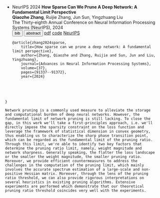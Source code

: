 <!-- -->
- <span class="badge">NeurIPS 2024</span> **How Sparse Can We Prune A Deep Network: A Fundamental Limit Perspective** <br>
  <span class="underline"><b>Qiaozhe Zhang</b></span>, Ruijie Zhang, Jun Sun, Yingzhuang Liu <br>
  The Thirty-eighth Annual Conference on Neural Information Processing Systems (NeurIPS), 2024 <br>
  <div class="newbadges" id="tabs" data-open="">
  <button class="newbadge green"  type="button" data-tab="bib">bib</button>
  <button class="newbadge orange" type="button" data-tab="abstract">abstract</button>
  <a class="newbadge blue" href="https://arxiv.org/pdf/2306.05857" target="_blank" rel="noopener">pdf</a>
  <a class="newbadge red"  href="https://github.com/QiaozheZhang/Global-One-shot-Pruning" target="_blank" rel="noopener">code</a>
  <a class="newbadge purple"  href="https://proceedings.neurips.cc/paper_files/paper/2024/hash/a627810151be4d13f907ac898ff7e948-Abstract-Conference.html" target="_blank" rel="noopener">NeurIPS</a>
  </div>
  <div id="bib" class="bibbox" markdown="1"><pre><code class="language-bibtex">@article{zhang2024sparse,
      title={How sparse can we prune a deep network: A fundamental limit perspective},
      author={Zhang, Qiaozhe and Zhang, Ruijie and Sun, Jun and Liu, Yingzhuang},
      journal={Advances in Neural Information Processing Systems},
      volume={37},
      pages={91337--91372},
      year={2024}
}</code></pre></div>
  <div id="abstract" class="bibbox" markdown="1"><pre><code class="language-bibtex">Network pruning is a commonly used measure to alleviate the storage and computational burden of deep neural networks. However, the fundamental limit of network pruning is still lacking. To close the gap, in this work we'll take a first-principles approach, i.e. we'll directly impose the sparsity constraint on the loss function and leverage the framework of statistical dimension in convex geometry, thus enabling us to characterize the sharp phase transition point, which can be regarded as the fundamental limit of the pruning ratio. Through this limit, we're able to identify two key factors that determine the pruning ratio limit, namely, weight magnitude and network sharpness. Generally speaking, the flatter the loss landscape or the smaller the weight magnitude, the smaller pruning ratio. Moreover, we provide efficient countermeasures to address the challenges in the computation of the pruning limit, which mainly involves the accurate spectrum estimation of a large-scale and non-positive Hessian matrix. Moreover, through the lens of the pruning ratio threshold, we can also provide rigorous interpretations on several heuristics in existing pruning algorithms. Extensive experiments are performed which demonstrate that our theoretical pruning ratio threshold coincides very well with the experiments.</code></pre></div>

